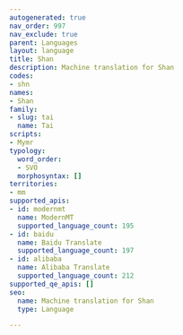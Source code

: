 ```yaml
---
autogenerated: true
nav_order: 997
nav_exclude: true
parent: Languages
layout: language
title: Shan
description: Machine translation for Shan
codes:
- shn
names:
- Shan
family:
- slug: tai
  name: Tai
scripts:
- Mymr
typology:
  word_order:
  - SVO
  morphosyntax: []
territories:
- mm
supported_apis:
- id: modernmt
  name: ModernMT
  supported_language_count: 195
- id: baidu
  name: Baidu Translate
  supported_language_count: 197
- id: alibaba
  name: Alibaba Translate
  supported_language_count: 212
supported_qe_apis: []
seo:
  name: Machine translation for Shan
  type: Language

---
```


